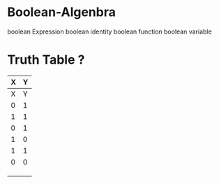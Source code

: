 # Boolean-Algenbra


boolean Expression 
boolean identity 
boolean function
boolean variable 

# Truth Table ?

| X | Y|
| --------------- | --------------- |
| X | Y | Z|
| 0 | 1| 
| 1 | 1 | 
|0 | 1| 
|1 |0| 
| 1 |1| 
| 0 | 0 | 
|  |  | 
| |  | 
 || | 

